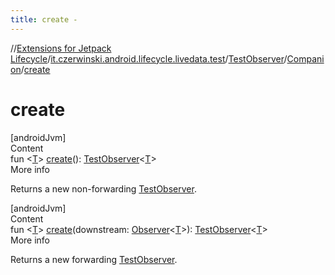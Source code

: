 ```yaml
---
title: create -
---
```

//[Extensions for Jetpack Lifecycle](../../../../index.md)/[it.czerwinski.android.lifecycle.livedata.test](../../index.md)/[TestObserver](../index.md)/[Companion](index.md)/[create](create.md)



# create  
[androidJvm]  
Content  
fun <[T](create.md)> [create](create.md)(): [TestObserver](../index.md)<[T](create.md)>  
More info  


Returns a new non-forwarding [TestObserver](../index.md).

  


[androidJvm]  
Content  
fun <[T](create.md)> [create](create.md)(downstream: [Observer](https://developer.android.com/reference/kotlin/androidx/lifecycle/Observer.html)<[T](create.md)>): [TestObserver](../index.md)<[T](create.md)>  
More info  


Returns a new forwarding [TestObserver](../index.md).

  



